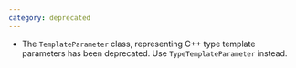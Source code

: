 ```yaml
---
category: deprecated
---
```

* The `TemplateParameter` class, representing C++ type template parameters has been deprecated. Use `TypeTemplateParameter` instead.
